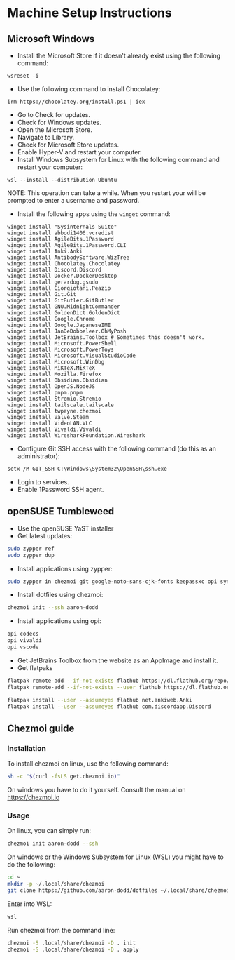 # Machine Setup Instructions
## Microsoft Windows

- Install the Microsoft Store if it doesn't already exist using the following command:

```pwsh
wsreset -i
```

- Use the following command to install Chocolatey:

```pwsh
irm https://chocolatey.org/install.ps1 | iex
```

- Go to Check for updates.
- Check for Windows updates.
- Open the Microsoft Store.
- Navigate to Library.
- Check for Microsoft Store updates.
- Enable Hyper-V and restart your computer.
- Install Windows Subsystem for Linux with the following command and restart your computer:

```pwsh
wsl --install --distribution Ubuntu
```

NOTE: This operation can take a while. When you restart your will be prompted to enter a
username and password.

- Install the following apps using the `winget` command:

```pwsh
winget install "Sysinternals Suite"
winget install abbodi1406.vcredist
winget install AgileBits.1Password
winget install AgileBits.1Password.CLI
winget install Anki.Anki
winget install AntibodySoftware.WizTree
winget install Chocolatey.Chocolatey
winget install Discord.Discord
winget install Docker.DockerDesktop
winget install gerardog.gsudo
winget install Giorgiotani.Peazip
winget install Git.Git
winget install GitButler.GitButler
winget install GNU.MidnightCommander
winget install GoldenDict.GoldenDict
winget install Google.Chrome
winget install Google.JapaneseIME
winget install JanDeDobbeleer.OhMyPosh
winget install JetBrains.Toolbox # Sometimes this doesn't work.
winget install Microsoft.PowerShell
winget install Microsoft.PowerToys
winget install Microsoft.VisualStudioCode
winget install Microsoft.WinDbg
winget install MiKTeX.MiKTeX
winget install Mozilla.Firefox
winget install Obsidian.Obsidian
winget install OpenJS.NodeJS
winget install pnpm.pnpm
winget install Stremio.Stremio
winget install tailscale.tailscale
winget install twpayne.chezmoi
winget install Valve.Steam
winget install VideoLAN.VLC
winget install Vivaldi.Vivaldi
winget install WiresharkFoundation.Wireshark
```

- Configure Git SSH access with the following command (do this as an administrator):

```pwsh
setx /M GIT_SSH C:\Windows\System32\OpenSSH\ssh.exe
```

- Login to services.
- Enable 1Password SSH agent.

## openSUSE Tumbleweed

- Use the openSUSE YaST installer
- Get latest updates:

```bash
sudo zypper ref
sudo zypper dup
```

- Install applications using zypper:

```bash
sudo zypper in chezmoi git google-noto-sans-cjk-fonts keepassxc opi syncthing
```

- Install dotfiles using chezmoi:

```bash
chezmoi init --ssh aaron-dodd
```

- Install applications using opi:

```bash
opi codecs
opi vivaldi
opi vscode
```

- Get JetBrains Toolbox from the website as an AppImage and install it.
- Get flatpaks

```bash
flatpak remote-add --if-not-exists flathub https://dl.flathub.org/repo/flathub.flatpakrepo
flatpak remote-add --if-not-exists --user flathub https://dl.flathub.org/repo/flathub.flatpakrepo

flatpak install --user --assumeyes flathub net.ankiweb.Anki
flatpak install --user --assumeyes flathub com.discordapp.Discord
```

## Chezmoi guide
### Installation

To install chezmoi on linux, use the following command:

```bash
sh -c "$(curl -fsLS get.chezmoi.io)"
```

On windows you have to do it yourself. Consult the manual on https://chezmoi.io

### Usage

On linux, you can simply run:

```bash
chezmoi init aaron-dodd --ssh
```

On windows or the Windows Subsystem for Linux (WSL) you might have to do the following:

```bash
cd ~
mkdir -p ~/.local/share/chezmoi
git clone https://github.com/aaron-dodd/dotfiles ~/.local/share/chezmoi
```

Enter into WSL:

```bash
wsl
```

Run chezmoi from the command line:

```bash
chezmoi -S .local/share/chezmoi -D . init
chezmoi -S .local/share/chezmoi -D . apply
```

